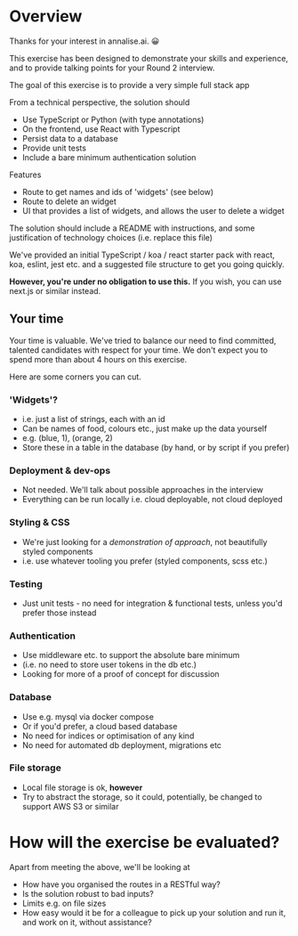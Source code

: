 # Overview
Thanks for your interest in annalise.ai. 😀

This exercise has been designed to demonstrate your skills and experience, and to provide talking points for your Round 
2 interview. 

The goal of this exercise is to provide a very simple full stack app

From a technical perspective, the solution should
 - Use TypeScript or Python (with type annotations)
 - On the frontend, use React with Typescript
 - Persist data to a database
 - Provide unit tests
 - Include a bare minimum authentication solution

Features
 - Route to get names and ids of 'widgets' (see below)
 - Route to delete an widget
 - UI that provides a list of widgets, and allows the user to delete a widget

The solution should include a README with instructions, and some justification of technology choices 
(i.e. replace this file)

We've provided an initial TypeScript / koa / react starter pack with react, koa, eslint, jest etc. and a suggested 
file structure to get you going quickly.

**However, you're under no obligation to use this.** If you wish, you can use next.js or similar instead.

## Your time

Your time is valuable. We've tried to balance our need to find committed, talented candidates with respect for your time.
We don't expect you to spend more than about 4 hours on this exercise.

Here are some corners you can cut.

### 'Widgets'?
 - i.e. just a list of strings, each with an id
 - Can be names of food, colours etc., just make up the data yourself
 - e.g. (blue, 1), (orange, 2)
 - Store these in a table in the database (by hand, or by script if you prefer)

### Deployment & dev-ops
 - Not needed. We'll talk about possible approaches in the interview 
 - Everything can be run locally i.e. cloud deployable, not cloud deployed

### Styling & CSS
 - We're just looking for a *demonstration of approach*, not beautifully styled components
 - i.e. use whatever tooling you prefer (styled components, scss etc.)

### Testing
 - Just unit tests - no need for integration & functional tests, unless you'd prefer those instead

### Authentication
 - Use middleware etc. to support the absolute bare minimum
 - (i.e. no need to store user tokens in the db etc.)
 - Looking for more of a proof of concept for discussion

### Database
 - Use e.g. mysql via docker compose
 - Or if you'd prefer, a cloud based database
 - No need for indices or optimisation of any kind
 - No need for automated db deployment, migrations etc

### File storage
 - Local file storage is ok, **however**
 - Try to abstract the storage, so it could, potentially, be changed to support AWS S3 or similar

# How will the exercise be evaluated?

Apart from meeting the above, we'll be looking at 
 - How have you organised the routes in a RESTful way?
 - Is the solution robust to bad inputs?
 - Limits e.g. on file sizes
 - How easy would it be for a colleague to pick up your solution and run it, and work on it, without assistance?
